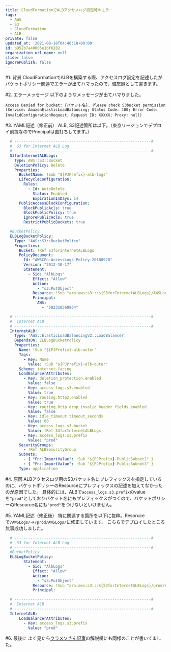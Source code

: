 ```yaml
---
title: CloudFormationでALBアクセスログ設定時のエラー
tags:
  - AWS
  - S3
  - CloudFormation
  - ALB
private: false
updated_at: '2021-08-18T04:40:18+09:00'
id: b952b7a40605e1bf6282
organization_url_name: null
slide: false
ignorePublish: false
---
```

#1. 背景
CloudFormationでALBを構築する際、アクセスログ設定を記述したがバケットポリシー関連でエラーが出てハマったので、備忘録として書きます。

#2. エラーメッセージ
以下のようなメッセージが出てハマりました。

```
Access Denied for bucket: {バケット名}. Please check S3bucket permission (Service: AmazonElasticLoadBalancing; Status Code: 400; Error Code: InvalidConfigurationRequest; Request ID: XXXXX; Proxy: null)　
```

#3. YAML記述（修正前）
ALB, S3記述箇所は以下。（東京リージョンでデプロイ前提なのでPrincipalは直打ちしてます。）

```yaml:template.yml
  # ------------------------------------------------------------#
  #  S3 for Internet ALB Log
  # ------------------------------------------------------------#
  S3forInternetALBLogs:
    Type: AWS::S3::Bucket
    DeletionPolicy: Delete
    Properties:
      BucketName: !Sub "${PJPrefix}-alb-logs"
      LifecycleConfiguration:
        Rules:
          - Id: AutoDelete
            Status: Enabled
            ExpirationInDays: 14
      PublicAccessBlockConfiguration:
        BlockPublicAcls: true
        BlockPublicPolicy: true
        IgnorePublicAcls: true
        RestrictPublicBuckets: true

  #BucketPolicy
  ELBLogBucketPolicy:
    Type: "AWS::S3::BucketPolicy"
    Properties:
      Bucket: !Ref S3forInternetALBLogs
      PolicyDocument:
        Id: "AWSCFn-AccessLogs-Policy-20180920"
        Version: "2012-10-17"
        Statement:
          - Sid: "AlbLogs"
            Effect: "Allow"
            Action:
              - "s3:PutObject"
            Resource: !Sub "arn:aws:s3:::${S3forInternetALBLogs}/AWSLogs/${AWS::AccountId}/*"
            Principal:
              AWS:
                - "582318560864"

  # ------------------------------------------------------------#
  #  Internet ALB
  # ------------------------------------------------------------#
  InternetALB:
    Type: 'AWS::ElasticLoadBalancingV2::LoadBalancer'
    DependsOn: ELBLogBucketPolicy
    Properties:
      Name: !Sub "${PJPrefix}-alb-outer"
      Tags:
        - Key: Name
          Value: !Sub "${PJPrefix}-alb-outer"
      Scheme: internet-facing
      LoadBalancerAttributes:
        - Key: deletion_protection.enabled
          Value: false
        - Key: access_logs.s3.enabled
          Value: true
        - Key: routing.http2.enabled
          Value: true
        - Key: routing.http.drop_invalid_header_fields.enabled
          Value: false
        - Key: idle_timeout.timeout_seconds
          Value: 60
        - Key: access_logs.s3.bucket
          Value: !Ref S3forInternetALBLogs
        - Key: access_logs.s3.prefix
          Value: "prod"
      SecurityGroups:
        - !Ref ALBSecurityGroup
      Subnets:
        - { "Fn::ImportValue": !Sub "${PJPrefix}-PublicSubnet2" }
        - { "Fn::ImportValue": !Sub "${PJPrefix}-PublicSubnet3" }
      Type: application
```


#4. 原因
ALBアクセスログ用のS3バケット名にプレフィックスを指定しているのに、バケットポリシーのResourceにプレフィックスの記述を加えてなかったのが原因でした。
具体的には、ALBで`access_logs.s3.prefix`のvalueを`"prod"`としておりバケット名にもプレフィックスがつくので、バケットポリシーのResource名にも`"prod"`をつけないといけません。


#5. YAML記述（修正後）
特に関連する箇所を以下に抜粋。Resoruceで`/AWSLogs/`→`/prod/AWSLogs/`に修正しています。
こちらでデプロイしたところ無事成功しました。

```yaml:template_mod.yml
  # ------------------------------------------------------------#
  #  S3 for Internet ALB Log
  # ------------------------------------------------------------#
  #BucketPolicy
  ELBLogBucketPolicy:
        Statement:
          - Sid: "AlbLogs"
            Effect: "Allow"
            Action:
              - "s3:PutObject"
            Resource: !Sub "arn:aws:s3:::${S3forInternetALBLogs}/prod/AWSLogs/${AWS::AccountId}/*"
            Principal:

  # ------------------------------------------------------------#
  #  Internet ALB
  # ------------------------------------------------------------#
  InternetALB:
      LoadBalancerAttributes:
        - Key: access_logs.s3.prefix
          Value: "prod"

```

#6. 最後に
よく見たら[クラメソさん記事](https://dev.classmethod.jp/articles/bucket-policy-elb-yaml/)の解説欄にも同様のことが書いてました。
